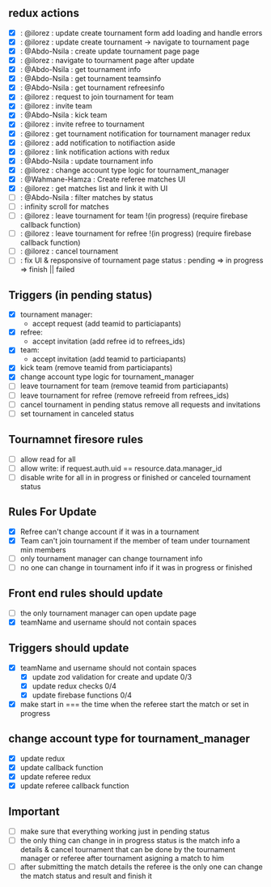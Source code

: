 ## redux actions

- [x] : @ilorez : update create tournament form add loading and handle errors
- [x] : @ilorez : update create tournament -> navigate to tournament page
- [x] : @Abdo-Nsila : create update tournament page page
- [x] : @ilorez : navigate to tournament page after update
- [x] : @Abdo-Nsila : get tournament info
- [x] : @Abdo-Nsila : get tournament teamsinfo
- [x] : @Abdo-Nsila : get tournament refreesinfo
- [x] : @ilorez : request to join tournament for team
- [x] : @ilorez : invite team
- [x] : @Abdo-Nsila : kick team
- [x] : @ilorez : invite refree to tournament
- [x] : @ilorez : get tournament notification for tournament manager redux
- [x] : @ilorez : add notification to notifiaction aside
- [x] : @ilorez : link notification actions with redux
- [x] : @Abdo-Nsila : update tournament info
- [x] : @ilorez : change account type logic for tournament_manager
- [x] : @Wahmane-Hamza : Create referee matches UI
- [x] : @ilorez : get matches list and link it with UI
- [ ] : @Abdo-Nsila : filter matches by status
- [ ] : infinity scroll for matches
- [ ] : @ilorez : leave tournament for team !(in progress) (require firebase callback function)
- [ ] : @ilorez : leave tournament for refree !(in progress) (require firebase callback function)
- [ ] : @ilorez : cancel tournament
- [ ] : fix UI & repsponsive of tournament page
      status : pending => in progress => finish || failed

## Triggers (in pending status)

- [x] tournament manager:
  - accept request (add teamid to particiapants)
- [x] refree:
  - accept invitation (add refree id to refrees_ids)
- [x] team:
  - accept invitation (add teamid to particiapants)
- [x] kick team (remove teamid from particiapants)
- [x] change account type logic for tournament_manager
- [ ] leave tournament for team (remove teamid from particiapants)
- [ ] leave tournament for refree (remove refreeid from refrees_ids)
- [ ] cancel tournament in pending status remove all requests and invitations
- [ ] set tournament in canceled status

## Tournamnet firesore rules

- [ ] allow read for all
- [ ] allow write: if request.auth.uid == resource.data.manager_id
- [ ] disable write for all in in progress or finished or canceled tournament status

## Rules For Update

- [x] Refree can't change account if it was in a tournament
- [x] Team can't join tournament if the member of team under tournament min members
- [ ] only tournament manager can change tournament info
- [ ] no one can change in tournament info if it was in progress or finished

## Front end rules should update

- [ ] the only tournament manager can open update page
- [x] teamName and username should not contain spaces

## Triggers should update

- [x] teamName and username should not contain spaces
  - [x] update zod validation for create and update 0/3
  - [x] update redux checks 0/4
  - [x] update firebase functions 0/4
- [x] make start in === the time when the referee start the match or set in progress

## change account type for tournament_manager

- [x] update redux
- [x] update callback function
- [x] update referee redux
- [x] update referee callback function

## Important

- [ ] make sure that everything working just in pending status
- [ ] the only thing can change in in progress status is the match info a details & cancel tournament that can be done by the tournament manager or referee after tournament asigning a match to him
- [ ] after submitting the match details the referee is the only one can change the match status and result and finish it
